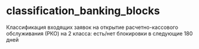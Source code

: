 # classification_banking_blocks
Классификация входящих заявок на открытие расчетно-кассового обслуживания (РКО) на 2 класса: есть/нет блокировки в следующие 180 дней
